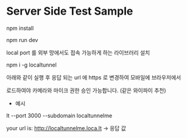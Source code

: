 # Server Side Test Sample


npm install

npm run dev


local port 를 외부 망에서도 접속 가능하게 하는 라이브러리 설치

npm i -g localtunnel

아래와 같이 실행 후 응답 되는 url 에 https 로 변경하여 모바일에 브라우저에서

로드하여야 카메라와 마이크 권한 승인 가능합니다. (같은 와이파이 추천)

- 예시

lt --port 3000 --subdomain localtunnelme

your url is: http://localtunnelme.loca.lt   -> 응답 값
